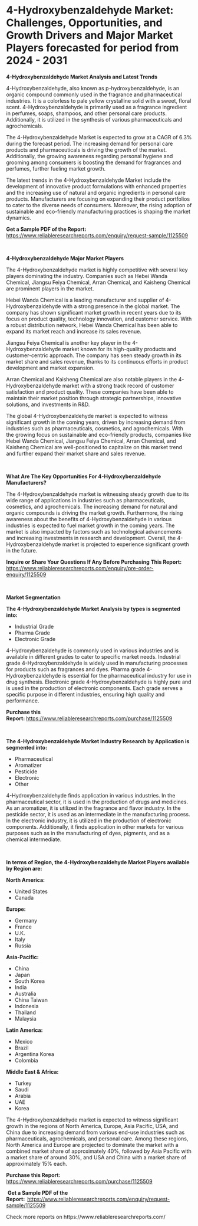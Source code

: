 <p><h1>4-Hydroxybenzaldehyde Market: Challenges, Opportunities, and Growth Drivers and Major Market Players forecasted for period from 2024 - 2031</h1></p><p><strong>4-Hydroxybenzaldehyde Market Analysis and Latest Trends</strong></p>
<p><p>4-Hydroxybenzaldehyde, also known as p-hydroxybenzaldehyde, is an organic compound commonly used in the fragrance and pharmaceutical industries. It is a colorless to pale yellow crystalline solid with a sweet, floral scent. 4-Hydroxybenzaldehyde is primarily used as a fragrance ingredient in perfumes, soaps, shampoos, and other personal care products. Additionally, it is utilized in the synthesis of various pharmaceuticals and agrochemicals.</p><p>The 4-Hydroxybenzaldehyde Market is expected to grow at a CAGR of 6.3% during the forecast period. The increasing demand for personal care products and pharmaceuticals is driving the growth of the market. Additionally, the growing awareness regarding personal hygiene and grooming among consumers is boosting the demand for fragrances and perfumes, further fueling market growth.</p><p>The latest trends in the 4-Hydroxybenzaldehyde Market include the development of innovative product formulations with enhanced properties and the increasing use of natural and organic ingredients in personal care products. Manufacturers are focusing on expanding their product portfolios to cater to the diverse needs of consumers. Moreover, the rising adoption of sustainable and eco-friendly manufacturing practices is shaping the market dynamics.</p></p>
<p><strong>Get a Sample PDF of the Report:&nbsp;</strong> <a href="https://www.reliableresearchreports.com/enquiry/request-sample/1125509">https://www.reliableresearchreports.com/enquiry/request-sample/1125509</a></p>
<p>&nbsp;</p>
<p><strong>4-Hydroxybenzaldehyde Major Market Players</strong></p>
<p><p>The 4-Hydroxybenzaldehyde market is highly competitive with several key players dominating the industry. Companies such as Hebei Wanda Chemical, Jiangsu Feiya Chemical, Arran Chemical, and Kaisheng Chemical are prominent players in the market.</p><p>Hebei Wanda Chemical is a leading manufacturer and supplier of 4-Hydroxybenzaldehyde with a strong presence in the global market. The company has shown significant market growth in recent years due to its focus on product quality, technology innovation, and customer service. With a robust distribution network, Hebei Wanda Chemical has been able to expand its market reach and increase its sales revenue.</p><p>Jiangsu Feiya Chemical is another key player in the 4-Hydroxybenzaldehyde market known for its high-quality products and customer-centric approach. The company has seen steady growth in its market share and sales revenue, thanks to its continuous efforts in product development and market expansion.</p><p>Arran Chemical and Kaisheng Chemical are also notable players in the 4-Hydroxybenzaldehyde market with a strong track record of customer satisfaction and product quality. These companies have been able to maintain their market position through strategic partnerships, innovative solutions, and investments in R&D.</p><p>The global 4-Hydroxybenzaldehyde market is expected to witness significant growth in the coming years, driven by increasing demand from industries such as pharmaceuticals, cosmetics, and agrochemicals. With the growing focus on sustainable and eco-friendly products, companies like Hebei Wanda Chemical, Jiangsu Feiya Chemical, Arran Chemical, and Kaisheng Chemical are well-positioned to capitalize on this market trend and further expand their market share and sales revenue.</p></p>
<p>&nbsp;</p>
<p><strong>What Are The Key Opportunities For 4-Hydroxybenzaldehyde Manufacturers?</strong></p>
<p><p>The 4-Hydroxybenzaldehyde market is witnessing steady growth due to its wide range of applications in industries such as pharmaceuticals, cosmetics, and agrochemicals. The increasing demand for natural and organic compounds is driving the market growth. Furthermore, the rising awareness about the benefits of 4-Hydroxybenzaldehyde in various industries is expected to fuel market growth in the coming years. The market is also impacted by factors such as technological advancements and increasing investments in research and development. Overall, the 4-Hydroxybenzaldehyde market is projected to experience significant growth in the future.</p></p>
<p><strong>Inquire or Share Your Questions If Any Before Purchasing This Report:</strong> <a href="https://www.reliableresearchreports.com/enquiry/pre-order-enquiry/1125509">https://www.reliableresearchreports.com/enquiry/pre-order-enquiry/1125509</a></p>
<p>&nbsp;</p>
<p><strong>Market Segmentation</strong></p>
<p><strong>The 4-Hydroxybenzaldehyde Market Analysis by types is segmented into:</strong></p>
<p><ul><li>Industrial Grade</li><li>Pharma Grade</li><li>Electronic Grade</li></ul></p>
<p><p>4-Hydroxybenzaldehyde is commonly used in various industries and is available in different grades to cater to specific market needs. Industrial grade 4-Hydroxybenzaldehyde is widely used in manufacturing processes for products such as fragrances and dyes. Pharma grade 4-Hydroxybenzaldehyde is essential for the pharmaceutical industry for use in drug synthesis. Electronic grade 4-Hydroxybenzaldehyde is highly pure and is used in the production of electronic components. Each grade serves a specific purpose in different industries, ensuring high quality and performance.</p></p>
<p><strong>Purchase this Report:&nbsp;</strong><a href="https://www.reliableresearchreports.com/purchase/1125509">https://www.reliableresearchreports.com/purchase/1125509</a></p>
<p>&nbsp;</p>
<p><strong>The 4-Hydroxybenzaldehyde Market Industry Research by Application is segmented into:</strong></p>
<p><ul><li>Pharmaceutical</li><li>Aromatizer</li><li>Pesticide</li><li>Electronic</li><li>Other</li></ul></p>
<p><p>4-Hydroxybenzaldehyde finds application in various industries. In the pharmaceutical sector, it is used in the production of drugs and medicines. As an aromatizer, it is utilized in the fragrance and flavor industry. In the pesticide sector, it is used as an intermediate in the manufacturing process. In the electronic industry, it is utilized in the production of electronic components. Additionally, it finds application in other markets for various purposes such as in the manufacturing of dyes, pigments, and as a chemical intermediate.</p></p>
<p>&nbsp;</p>
<p><strong>In terms of Region, the 4-Hydroxybenzaldehyde Market Players available by Region are:</strong></p>
<p>
    <p> <strong> North America: </strong>
        <ul>
            <li>United States</li>
            <li>Canada</li>
        </ul>
        </p> 
    <p> <strong> Europe: </strong>
        <ul>
            <li>Germany</li>
            <li>France</li>
            <li>U.K.</li>
            <li>Italy</li>
            <li>Russia</li>
        </ul>
        </p> 
    <p> <strong> Asia-Pacific: </strong>
        <ul>
            <li>China</li>
            <li>Japan</li>
            <li>South Korea</li>
            <li>India</li>
            <li>Australia</li>
            <li>China Taiwan</li>
            <li>Indonesia</li>
            <li>Thailand</li>
            <li>Malaysia</li>
        </ul>
        </p> 
    <p> <strong> Latin America: </strong>
        <ul>
            <li>Mexico</li>
            <li>Brazil</li>
            <li>Argentina Korea</li>
            <li>Colombia</li>
        </ul>
        </p> 
    <p> <strong> Middle East & Africa: </strong>
        <ul>
            <li>Turkey</li>
            <li>Saudi</li>
            <li>Arabia</li>
            <li>UAE</li>
            <li>Korea</li>
        </ul>
    </p>
    </p>
<p><p>The 4-Hydroxybenzaldehyde market is expected to witness significant growth in the regions of North America, Europe, Asia Pacific, USA, and China due to increasing demand from various end-use industries such as pharmaceuticals, agrochemicals, and personal care. Among these regions, North America and Europe are projected to dominate the market with a combined market share of approximately 40%, followed by Asia Pacific with a market share of around 30%, and USA and China with a market share of approximately 15% each.</p></p>
<p><strong>Purchase this Report: </strong><a href="https://www.reliableresearchreports.com/purchase/1125509">https://www.reliableresearchreports.com/purchase/1125509</a></p>
<p>&nbsp;<strong>Get a Sample PDF of the Report:&nbsp;&nbsp;</strong><a href="https://www.reliableresearchreports.com/enquiry/request-sample/1125509">https://www.reliableresearchreports.com/enquiry/request-sample/1125509</a></p>
<p><strong></strong></p>
<p>Check more reports on https://www.reliableresearchreports.com/</p>